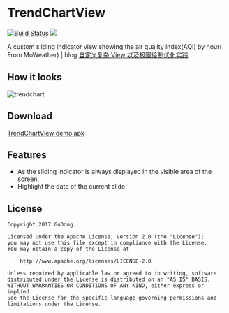 # TrendChartView
[![Build Status](https://travis-ci.org/maoruibin/TrendChartView.svg?branch=master)](https://travis-ci.org/maoruibin/TrendChartView)
[![](https://img.shields.io/hexpm/l/plug.svg)](https://github.com/maoruibin/TrendChartView/blob/master/LICENSE.txt)

A custom sliding indicator view showing the air quality index(AQI) by hour( From MoWeather)
| blog  [自定义复杂 View 以及极限绘制优化实践](http://gudong.name/2017/04/28/custom-preference-view.html)

## How it looks
![trendchart](http://7xr9gx.com1.z0.glb.clouddn.com/trendchart.gif)

## Download
[TrendChartView demo apk](https://fir.im/2ej)

## Features
* As the sliding indicator is always displayed in the visible area of the screen.
* Highlight the date of the current slide.

## License

    Copyright 2017 GuDong

    Licensed under the Apache License, Version 2.0 (the "License");
    you may not use this file except in compliance with the License.
    You may obtain a copy of the License at

        http://www.apache.org/licenses/LICENSE-2.0

    Unless required by applicable law or agreed to in writing, software
    distributed under the License is distributed on an "AS IS" BASIS,
    WITHOUT WARRANTIES OR CONDITIONS OF ANY KIND, either express or implied.
    See the License for the specific language governing permissions and
    limitations under the License.

  
